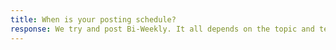 ```yaml
---
title: When is your posting schedule?
response: We try and post Bi-Weekly. It all depends on the topic and team!
---
```

